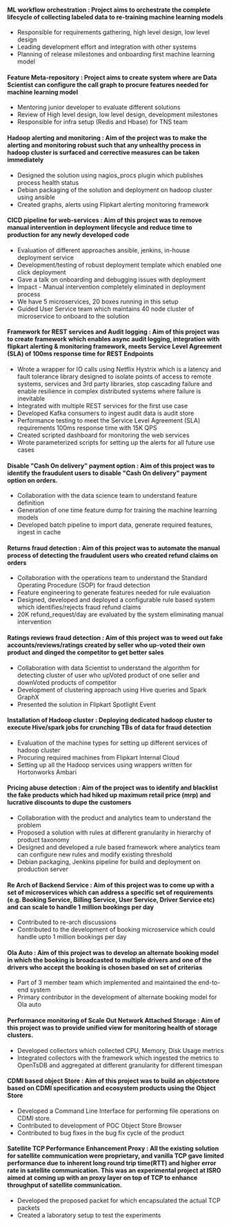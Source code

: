 
#### ML workflow orchestration : Project aims to orchestrate the complete lifecycle of collecting labeled data to re-training machine learning models 
- Responsible for requirements gathering, high level design, low level design
- Leading development effort and integration with other systems
- Planning of release milestones and onboarding first machine learning model

#### Feature Meta-repository : Project aims to create system where are Data Scientist can configure the call graph to procure features needed for machine learning model
- Mentoring junior developer to evaluate different solutions
- Review of High level design, low level design, development milestones
- Responsible for infra setup (Redis and Hbase) for TNS team

#### Hadoop alerting and monitoring : Aim of the project was to make the alerting and monitoring robust such that any unhealthy process in hadoop cluster is surfaced and corrective measures can be taken immediately
- Designed the solution using nagios_procs plugin which publishes process health status
- Debian packaging of the solution and deployment on hadoop cluster using ansible
- Created graphs, alerts using Flipkart alerting monitoring framework

#### CICD pipeline for web-services : Aim of this project was to remove manual intervention in deployment lifecycle and reduce time to production for any newly developed code
- Evaluation of different approaches ansible, jenkins, in-house deployment service
- Development/testing of robust deployment template which enabled one click deployment
- Gave a talk on onboarding and debugging issues with deployment
- Impact - Manual intervention completely eliminated in deployment process
- We have 5 microservices, 20 boxes running in this setup
- Guided User Service team which maintains 40 node cluster of microservice to onboard to the solution


#### Framework for REST services and Audit logging : Aim of this project was to create framework which enables async audit logging, integration with flipkart alerting & monitoring framework, meets Service Level Agreement (SLA) of 100ms response time for REST Endpoints
- Wrote a wrapper for IO calls using Netflix Hystrix  which is a latency and fault tolerance library designed to isolate points of access to remote systems, services and 3rd party libraries, stop cascading failure and enable resilience in complex distributed systems where failure is inevitable
- Integrated with multiple REST services for the first use case
- Developed Kafka consumers to ingest audit data is audit store
- Performance testing to meet the Service Level Agreement (SLA) requirements 100ms response time with 15K QPS
- Created scripted dashboard for monitoring the web services
- Wrote parameterized scripts for setting up the alerts for all future use cases

#### Disable "Cash On delivery" payment option : Aim of this project was to identify the fraudulent users to disable "Cash On delivery" payment option on orders.
- Collaboration with the data science team to understand feature definition
- Generation of one time feature dump for training the machine learning models
- Developed batch pipeline to import data, generate required features, ingest in cache

#### Returns fraud detection : Aim of this project was to automate the manual process of detecting the fraudulent users who created refund claims on orders
- Collaboration with the operations team to understand the Standard Operating Procedure (SOP) for fraud detection
- Feature engineering to generate features needed for rule evaluation
- Designed, developed and deployed a configurable rule based system which identifies/rejects fraud refund claims
- 20K refund_request/day are evaluated by the system eliminating manual intervention

#### Ratings reviews fraud detection : Aim of this project was to weed out fake accounts/reviews/ratings created by seller who up-voted their own product and dinged the competitor to get better sales
- Collaboration with data Scientist to understand the algorithm for detecting cluster of user who upVoted product of one seller and downVoted products of competitor
- Development of clustering approach using Hive queries and Spark GraphX
- Presented the solution in Flipkart Spotlight Event

#### Installation of Hadoop cluster : Deploying dedicated hadoop cluster to execute Hive/spark jobs for crunching TBs of data for fraud detection
- Evaluation of the machine types for setting up different services of hadoop cluster
- Procuring required machines from Flipkart Internal Cloud
- Setting up all the Hadoop services using wrappers written for Hortonworks Ambari

#### Pricing abuse detection : Aim of the project was to identify and blacklist the fake products which had hiked up maximum retail price (mrp) and lucrative discounts to dupe the customers
- Collaboration with the product and analytics team to understand the problem
- Proposed a solution with rules at different granularity in hierarchy of product taxonomy
- Designed and developed a rule based framework where analytics team can configure new rules and modify existing threshold
- Debian packaging, Jenkins pipeline for build and deployment on production server

#### Re Arch of Backend Service : Aim of this project was to come up with a set of microservices which can address a specific set of requirements (e.g. Booking Service, Billing Service, User Service, Driver Service etc) and can scale to handle 1 million bookings per day
- Contributed to re-arch discussions
- Contributed to the development of booking microservice which could handle upto 1 million bookings per day

#### Ola Auto : Aim of this project was to develop an alternate booking model in which the booking is broadcasted to multiple drivers and one of the drivers who accept the booking is chosen based on set of criterias
- Part of 3 member team which implemented and maintained the end-to-end system
- Primary contributor in the development of alternate booking model for Ola auto

#### Performance monitoring of Scale Out Network Attached Storage : Aim of this project was to provide unified view for monitoring health of storage clusters.
- Developed collectors which collected CPU, Memory, Disk Usage metrics
- Integrated collectors with the framework which ingested the metrics to OpenTsDB and aggregated at different granularity for different timespan

#### CDMI based object Store : Aim of this project was to build an objectstore based on CDMI specification and ecosystem products using the Object Store
- Developed a Command Line Interface for performing file operations on CDMI store.
- Contributed to development of POC Object Store Browser
- Contributed to bug fixes in the bug fix cycle of the product

#### Satellite TCP Performance Enhancement Proxy : All the existing solution for satellite communication were proprietary, and vanilla TCP gave limited performance due to inherent long round trip time(RTT) and higher error rate in satellite communication. This was an experimental project at ISRO aimed at coming up with an proxy layer on top of TCP to enhance throughput of satellite communication. 
- Developed the proposed packet for which encapsulated the actual TCP packets
- Created a laboratory setup to test the experiments
